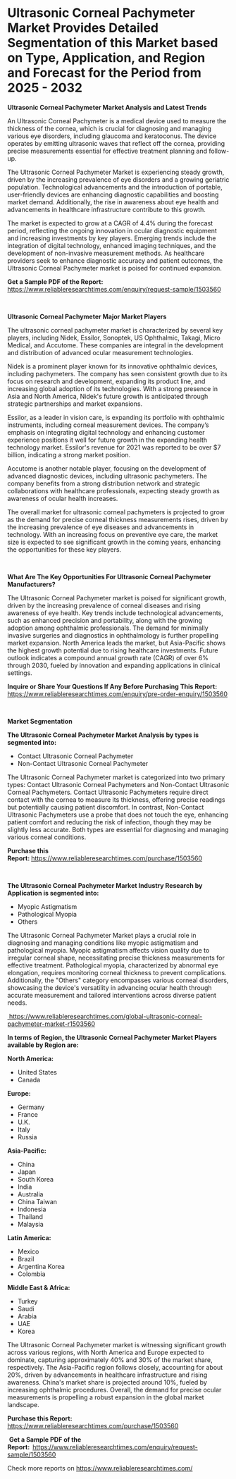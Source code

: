 <p><h1>Ultrasonic Corneal Pachymeter Market Provides Detailed Segmentation of this Market based on Type, Application, and Region and Forecast for the Period from 2025 - 2032</h1></p><p><strong>Ultrasonic Corneal Pachymeter Market Analysis and Latest Trends</strong></p>
<p><p>An Ultrasonic Corneal Pachymeter is a medical device used to measure the thickness of the cornea, which is crucial for diagnosing and managing various eye disorders, including glaucoma and keratoconus. The device operates by emitting ultrasonic waves that reflect off the cornea, providing precise measurements essential for effective treatment planning and follow-up.</p><p>The Ultrasonic Corneal Pachymeter Market is experiencing steady growth, driven by the increasing prevalence of eye disorders and a growing geriatric population. Technological advancements and the introduction of portable, user-friendly devices are enhancing diagnostic capabilities and boosting market demand. Additionally, the rise in awareness about eye health and advancements in healthcare infrastructure contribute to this growth.</p><p>The market is expected to grow at a CAGR of 4.4% during the forecast period, reflecting the ongoing innovation in ocular diagnostic equipment and increasing investments by key players. Emerging trends include the integration of digital technology, enhanced imaging techniques, and the development of non-invasive measurement methods. As healthcare providers seek to enhance diagnostic accuracy and patient outcomes, the Ultrasonic Corneal Pachymeter market is poised for continued expansion.</p></p>
<p><strong>Get a Sample PDF of the Report:&nbsp;</strong> <a href="https://www.reliableresearchtimes.com/enquiry/request-sample/1503560?utm_campaign=3523&utm_medium=2&utm_source=Github&utm_content=ia&utm_term=23032025&utm_id=ultrasonic-corneal-pachymeter">https://www.reliableresearchtimes.com/enquiry/request-sample/1503560</a></p>
<p>&nbsp;</p>
<p><strong>Ultrasonic Corneal Pachymeter Major Market Players</strong></p>
<p><p>The ultrasonic corneal pachymeter market is characterized by several key players, including Nidek, Essilor, Sonoptek, US Ophthalmic, Takagi, Micro Medical, and Accutome. These companies are integral in the development and distribution of advanced ocular measurement technologies.</p><p>Nidek is a prominent player known for its innovative ophthalmic devices, including pachymeters. The company has seen consistent growth due to its focus on research and development, expanding its product line, and increasing global adoption of its technologies. With a strong presence in Asia and North America, Nidek's future growth is anticipated through strategic partnerships and market expansions.</p><p>Essilor, as a leader in vision care, is expanding its portfolio with ophthalmic instruments, including corneal measurement devices. The company’s emphasis on integrating digital technology and enhancing customer experience positions it well for future growth in the expanding health technology market. Essilor's revenue for 2021 was reported to be over $7 billion, indicating a strong market position.</p><p>Accutome is another notable player, focusing on the development of advanced diagnostic devices, including ultrasonic pachymeters. The company benefits from a strong distribution network and strategic collaborations with healthcare professionals, expecting steady growth as awareness of ocular health increases.</p><p>The overall market for ultrasonic corneal pachymeters is projected to grow as the demand for precise corneal thickness measurements rises, driven by the increasing prevalence of eye diseases and advancements in technology. With an increasing focus on preventive eye care, the market size is expected to see significant growth in the coming years, enhancing the opportunities for these key players.</p></p>
<p>&nbsp;</p>
<p><strong>What Are The Key Opportunities For Ultrasonic Corneal Pachymeter Manufacturers?</strong></p>
<p><p>The Ultrasonic Corneal Pachymeter market is poised for significant growth, driven by the increasing prevalence of corneal diseases and rising awareness of eye health. Key trends include technological advancements, such as enhanced precision and portability, along with the growing adoption among ophthalmic professionals. The demand for minimally invasive surgeries and diagnostics in ophthalmology is further propelling market expansion. North America leads the market, but Asia-Pacific shows the highest growth potential due to rising healthcare investments. Future outlook indicates a compound annual growth rate (CAGR) of over 6% through 2030, fueled by innovation and expanding applications in clinical settings.</p></p>
<p><strong>Inquire or Share Your Questions If Any Before Purchasing This Report:</strong> <a href="https://www.reliableresearchtimes.com/enquiry/pre-order-enquiry/1503560?utm_campaign=3523&utm_medium=2&utm_source=Github&utm_content=ia&utm_term=23032025&utm_id=ultrasonic-corneal-pachymeter">https://www.reliableresearchtimes.com/enquiry/pre-order-enquiry/1503560</a></p>
<p>&nbsp;</p>
<p><strong>Market Segmentation</strong></p>
<p><strong>The Ultrasonic Corneal Pachymeter Market Analysis by types is segmented into:</strong></p>
<p><ul><li>Contact Ultrasonic Corneal Pachymeter</li><li>Non-Contact Ultrasonic Corneal Pachymeter</li></ul></p>
<p><p>The Ultrasonic Corneal Pachymeter market is categorized into two primary types: Contact Ultrasonic Corneal Pachymeters and Non-Contact Ultrasonic Corneal Pachymeters. Contact Ultrasonic Pachymeters require direct contact with the cornea to measure its thickness, offering precise readings but potentially causing patient discomfort. In contrast, Non-Contact Ultrasonic Pachymeters use a probe that does not touch the eye, enhancing patient comfort and reducing the risk of infection, though they may be slightly less accurate. Both types are essential for diagnosing and managing various corneal conditions.</p></p>
<p><strong>Purchase this Report:&nbsp;</strong><a href="https://www.reliableresearchtimes.com/purchase/1503560?utm_campaign=3523&utm_medium=2&utm_source=Github&utm_content=ia&utm_term=23032025&utm_id=ultrasonic-corneal-pachymeter">https://www.reliableresearchtimes.com/purchase/1503560</a></p>
<p>&nbsp;</p>
<p><strong>The Ultrasonic Corneal Pachymeter Market Industry Research by Application is segmented into:</strong></p>
<p><ul><li>Myopic Astigmatism</li><li>Pathological Myopia</li><li>Others</li></ul></p>
<p><p>The Ultrasonic Corneal Pachymeter Market plays a crucial role in diagnosing and managing conditions like myopic astigmatism and pathological myopia. Myopic astigmatism affects vision quality due to irregular corneal shape, necessitating precise thickness measurements for effective treatment. Pathological myopia, characterized by abnormal eye elongation, requires monitoring corneal thickness to prevent complications. Additionally, the "Others" category encompasses various corneal disorders, showcasing the device's versatility in advancing ocular health through accurate measurement and tailored interventions across diverse patient needs.</p></p>
<p><a href="https://www.reliableresearchtimes.com/global-ultrasonic-corneal-pachymeter-market-r1503560?utm_campaign=3523&utm_medium=2&utm_source=Github&utm_content=ia&utm_term=23032025&utm_id=ultrasonic-corneal-pachymeter">&nbsp;https://www.reliableresearchtimes.com/global-ultrasonic-corneal-pachymeter-market-r1503560</a></p>
<p><strong>In terms of Region, the Ultrasonic Corneal Pachymeter Market Players available by Region are:</strong></p>
<p>
    <p> <strong> North America: </strong>
        <ul>
            <li>United States</li>
            <li>Canada</li>
        </ul>
        </p> 
    <p> <strong> Europe: </strong>
        <ul>
            <li>Germany</li>
            <li>France</li>
            <li>U.K.</li>
            <li>Italy</li>
            <li>Russia</li>
        </ul>
        </p> 
    <p> <strong> Asia-Pacific: </strong>
        <ul>
            <li>China</li>
            <li>Japan</li>
            <li>South Korea</li>
            <li>India</li>
            <li>Australia</li>
            <li>China Taiwan</li>
            <li>Indonesia</li>
            <li>Thailand</li>
            <li>Malaysia</li>
        </ul>
        </p> 
    <p> <strong> Latin America: </strong>
        <ul>
            <li>Mexico</li>
            <li>Brazil</li>
            <li>Argentina Korea</li>
            <li>Colombia</li>
        </ul>
        </p> 
    <p> <strong> Middle East & Africa: </strong>
        <ul>
            <li>Turkey</li>
            <li>Saudi</li>
            <li>Arabia</li>
            <li>UAE</li>
            <li>Korea</li>
        </ul>
    </p>
    </p>
<p><p>The Ultrasonic Corneal Pachymeter market is witnessing significant growth across various regions, with North America and Europe expected to dominate, capturing approximately 40% and 30% of the market share, respectively. The Asia-Pacific region follows closely, accounting for about 20%, driven by advancements in healthcare infrastructure and rising awareness. China's market share is projected around 10%, fueled by increasing ophthalmic procedures. Overall, the demand for precise ocular measurements is propelling a robust expansion in the global market landscape.</p></p>
<p><strong>Purchase this Report: </strong><a href="https://www.reliableresearchtimes.com/purchase/1503560?utm_campaign=3523&utm_medium=2&utm_source=Github&utm_content=ia&utm_term=23032025&utm_id=ultrasonic-corneal-pachymeter">https://www.reliableresearchtimes.com/purchase/1503560</a></p>
<p>&nbsp;<strong>Get a Sample PDF of the Report:&nbsp;&nbsp;</strong><a href="https://www.reliableresearchtimes.com/enquiry/request-sample/1503560?utm_campaign=3523&utm_medium=2&utm_source=Github&utm_content=ia&utm_term=23032025&utm_id=ultrasonic-corneal-pachymeter">https://www.reliableresearchtimes.com/enquiry/request-sample/1503560</a></p>
<p><strong></strong></p>
<p>Check more reports on <a href="https://www.reliableresearchtimes.com/?utm_campaign=3523&utm_medium=2&utm_source=Github&utm_content=ia&utm_term=23032025&utm_id=ultrasonic-corneal-pachymeter">https://www.reliableresearchtimes.com/</a></p>